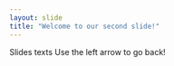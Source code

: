 ```yaml
---
layout: slide
title: "Welcome to our second slide!"
---
```

Slides texts
Use the left arrow to go back!
